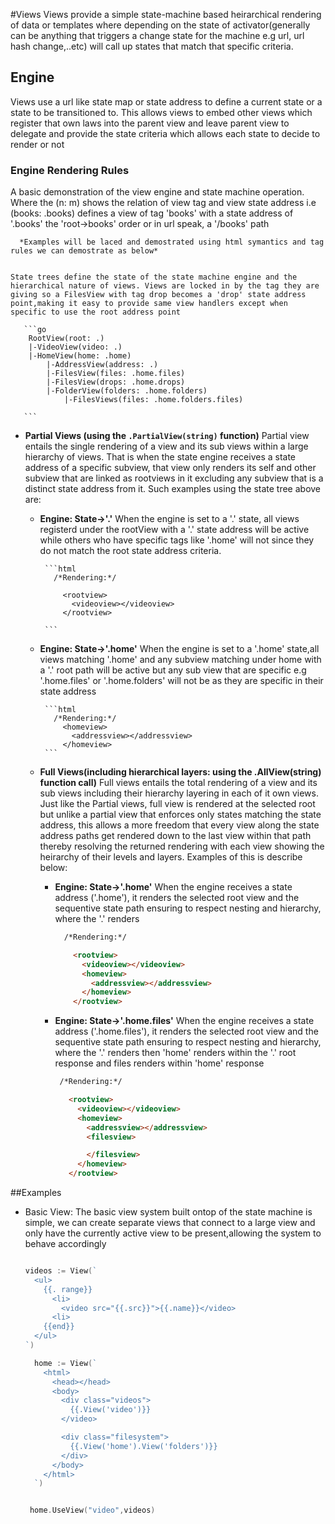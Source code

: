 #Views
 Views provide a simple state-machine based heirarchical rendering of data or templates where depending on the state of activator(generally can be anything that triggers a change state for the machine e.g url, url hash change,..etc) will call up states that match that specific criteria.

## Engine
 Views use a url like state map or state address to define a current state or a state to be transitioned to. This allows views to embed other views which register that own laws into the parent view and leave parent view to delegate and provide the state criteria which allows each state to decide to render or not

### Engine Rendering Rules
A basic demonstration of the view engine and state machine operation. Where the (n: m) shows the relation of view tag and view state address i.e (books: .books) defines a view of tag 'books' with a state address of '.books' the 'root->books' order or in url speak, a '/books' path

      *Examples will be laced and demostrated using html symantics and tag rules we can demostrate as below*


    State trees define the state of the state machine engine and the hierarchical nature of views. Views are locked in by the tag they are giving so a FilesView with tag drop becomes a 'drop' state address point,making it easy to provide same view handlers except when specific to use the root address point

       ```go
        RootView(root: .)
        |-VideoView(video: .)
        |-HomeView(home: .home)
            |-AddressView(address: .)
            |-FilesView(files: .home.files)
            |-FilesView(drops: .home.drops)
            |-FolderView(folders: .home.folders)
                |-FilesViews(files: .home.folders.files)

       ```


 - **Partial Views (using the `.PartialView(string)` function)**
    Partial view entails the single rendering of a view and its sub views within a large hierarchy of views. That is when the state engine receives a state address of a specific subview, that view only renders its self and other subview that are linked as rootviews in it excluding any subview that is a distinct state address from it. Such examples using the state tree above are:


   - **Engine: State->'.'**
          When the engine is set to a '.' state, all views registerd under the rootView with a '.' state address will be active while others who have specific tags like '.home' will not since they do not match the root state address criteria.

          ```html
            /*Rendering:*/

              <rootview>
                <videoview></videoview>
              </rootview>

          ```

   - **Engine: State->'.home'**
          When the engine is set to a '.home' state,all views matching '.home' and any subview matching under home with a '.' root path will be active but any sub view that are specific e.g '.home.files' or '.home.folders' will not be as they are specific in their state address

          ```html
            /*Rendering:*/
              <homeview>
                <addressview></addressview>
              </homeview>
          ```

   - **Full Views(including hierarchical layers: using the .AllView(string) function call)**
    Full views entails the total rendering of a view and its sub views including their hierarchy layering in each of it own views. Just like the Partial views, full view is rendered at the selected root but unlike a partial view that enforces only states matching the state address, this allows a more freedom that every view along the state address paths get rendered down to the last view within that path thereby resolving the returned rendering with each view showing the heirarchy of their levels and layers. Examples of this is describe below:

        - **Engine: State->'.home'**
          When the engine receives a state address ('.home'), it renders the selected root view and the sequentive state path ensuring to respect nesting and hierarchy, where the '.' renders

          ```html
            /*Rendering:*/

              <rootview>
                <videoview></videoview>
                <homeview>
                  <addressview></addressview>
                </homeview>
              </rootview>

          ```

        - **Engine: State->'.home.files'**
           When the engine receives a state address ('.home.files'), it renders the selected root view and the sequentive state path ensuring to respect nesting and hierarchy, where the '.' renders then 'home' renders within the '.' root response and files renders within 'home' response

           ```html
            /*Rendering:*/

              <rootview>
                <videoview></videoview>
                <homeview>
                  <addressview></addressview>
                  <filesview>

                  </filesview>
                </homeview>
              </rootview>

           ```

##Examples

  - Basic View:
    The basic view system built ontop of the state machine is simple, we can create separate views that connect to a large view and only have the currently active view to be present,allowing the system to behave accordingly

    ```go

    videos := View(`
      <ul>
        {{. range}}
          <li>
            <video src="{{.src}}">{{.name}}</video>
          <li>
        {{end}}
      </ul>
    `)

      home := View(`
        <html>
          <head></head>
          <body>
            <div class="videos">
              {{.View('video')}}
            </video>

            <div class="filesystem">
              {{.View('home').View('folders')}}
            </div>
          </body>
        </html>
      `)


     home.UseView("video",videos)
    ```
